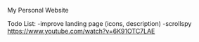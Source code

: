 My Personal Website

Todo List:
  -improve landing page (icons, description)
  -scrollspy https://www.youtube.com/watch?v=6K91OTC7LAE
